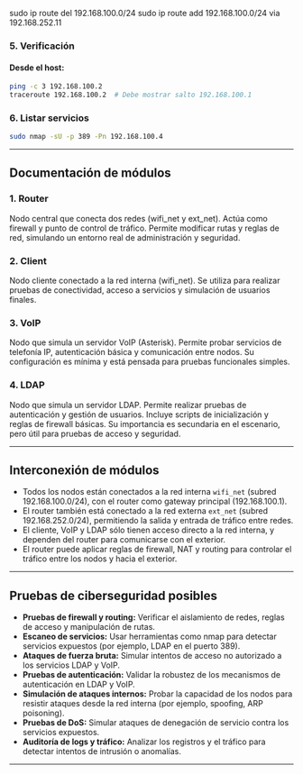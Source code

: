 sudo ip route del 192.168.100.0/24
sudo ip route add 192.168.100.0/24 via 192.168.252.11

### 5. Verificación

#### Desde el host:

```bash
ping -c 3 192.168.100.2
traceroute 192.168.100.2  # Debe mostrar salto 192.168.100.1
```

### 6. Listar servicios
```bash
sudo nmap -sU -p 389 -Pn 192.168.100.4
```

---

## Documentación de módulos

### 1. Router
Nodo central que conecta dos redes (wifi_net y ext_net). Actúa como firewall y punto de control de tráfico. Permite modificar rutas y reglas de red, simulando un entorno real de administración y seguridad.

### 2. Client
Nodo cliente conectado a la red interna (wifi_net). Se utiliza para realizar pruebas de conectividad, acceso a servicios y simulación de usuarios finales.

### 3. VoIP
Nodo que simula un servidor VoIP (Asterisk). Permite probar servicios de telefonía IP, autenticación básica y comunicación entre nodos. Su configuración es mínima y está pensada para pruebas funcionales simples.

### 4. LDAP
Nodo que simula un servidor LDAP. Permite realizar pruebas de autenticación y gestión de usuarios. Incluye scripts de inicialización y reglas de firewall básicas. Su importancia es secundaria en el escenario, pero útil para pruebas de acceso y seguridad.

---

## Interconexión de módulos

- Todos los nodos están conectados a la red interna `wifi_net` (subred 192.168.100.0/24), con el router como gateway principal (192.168.100.1).
- El router también está conectado a la red externa `ext_net` (subred 192.168.252.0/24), permitiendo la salida y entrada de tráfico entre redes.
- El cliente, VoIP y LDAP sólo tienen acceso directo a la red interna, y dependen del router para comunicarse con el exterior.
- El router puede aplicar reglas de firewall, NAT y routing para controlar el tráfico entre los nodos y hacia el exterior.

---

## Pruebas de ciberseguridad posibles

- **Pruebas de firewall y routing:** Verificar el aislamiento de redes, reglas de acceso y manipulación de rutas.
- **Escaneo de servicios:** Usar herramientas como nmap para detectar servicios expuestos (por ejemplo, LDAP en el puerto 389).
- **Ataques de fuerza bruta:** Simular intentos de acceso no autorizado a los servicios LDAP y VoIP.
- **Pruebas de autenticación:** Validar la robustez de los mecanismos de autenticación en LDAP y VoIP.
- **Simulación de ataques internos:** Probar la capacidad de los nodos para resistir ataques desde la red interna (por ejemplo, spoofing, ARP poisoning).
- **Pruebas de DoS:** Simular ataques de denegación de servicio contra los servicios expuestos.
- **Auditoría de logs y tráfico:** Analizar los registros y el tráfico para detectar intentos de intrusión o anomalías.

---
